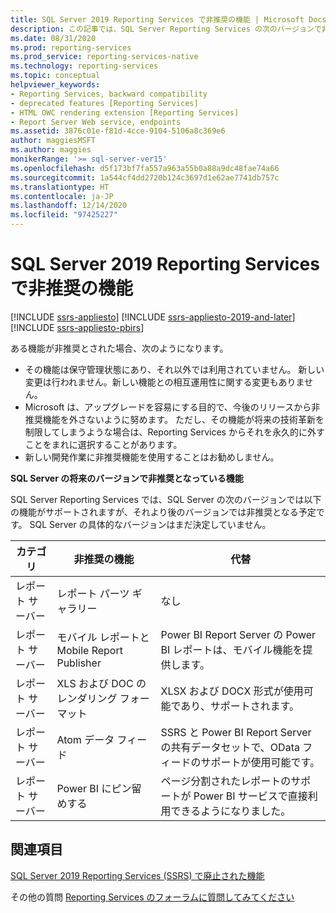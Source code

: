 ```yaml
---
title: SQL Server 2019 Reporting Services で非推奨の機能 | Microsoft Docs
description: この記事では、SQL Server Reporting Services の次のバージョンで非推奨となる SQL Server 2019 Reporting Services の機能について説明します。
ms.date: 08/31/2020
ms.prod: reporting-services
ms.prod_service: reporting-services-native
ms.technology: reporting-services
ms.topic: conceptual
helpviewer_keywords:
- Reporting Services, backward compatibility
- deprecated features [Reporting Services]
- HTML OWC rendering extension [Reporting Services]
- Report Server Web service, endpoints
ms.assetid: 3876c01e-f81d-4cce-9104-5106a8c369e6
author: maggiesMSFT
ms.author: maggies
monikerRange: '>= sql-server-ver15'
ms.openlocfilehash: d5f173bf7fa557a963a55b0a88a9dc48fae74a66
ms.sourcegitcommit: 1a544cf4dd2720b124c3697d1e62ae7741db757c
ms.translationtype: HT
ms.contentlocale: ja-JP
ms.lasthandoff: 12/14/2020
ms.locfileid: "97425227"
---
```

# <a name="deprecated-features-in-sql-server-2019-reporting-services"></a>SQL Server 2019 Reporting Services で非推奨の機能

[!INCLUDE [ssrs-appliesto](../includes/ssrs-appliesto.md)] [!INCLUDE [ssrs-appliesto-2019-and-later](../includes/ssrs-appliesto-2019-and-later.md)] [!INCLUDE [ssrs-appliesto-pbirs](../includes/ssrs-appliesto-pbirs.md)]

ある機能が非推奨とされた場合、次のようになります。

- その機能は保守管理状態にあり、それ以外では利用されていません。 新しい変更は行われません。新しい機能との相互運用性に関する変更もありません。
- Microsoft は、アップグレードを容易にする目的で、今後のリリースから非推奨機能を外さないように努めます。 ただし、その機能が将来の技術革新を制限してしまうような場合は、Reporting Services からそれを永久的に外すことをまれに選択することがあります。
- 新しい開発作業に非推奨機能を使用することはお勧めしません。

**SQL Server の将来のバージョンで非推奨となっている機能**

SQL Server Reporting Services では、SQL Server の次のバージョンでは以下の機能がサポートされますが、それより後のバージョンでは非推奨となる予定です。 SQL Server の具体的なバージョンはまだ決定していません。

| **カテゴリ** | **非推奨の機能** | **代替** |
| --- | --- | --- |
| レポート サーバー | レポート パーツ ギャラリー | なし |
| レポート サーバー | モバイル レポートと Mobile Report Publisher | Power BI Report Server の Power BI レポートは、モバイル機能を提供します。 |
| レポート サーバー | XLS および DOC のレンダリング フォーマット | XLSX および DOCX 形式が使用可能であり、サポートされます。 |
| レポート サーバー | Atom データ フィード | SSRS と Power BI Report Server の共有データセットで、OData フィードのサポートが使用可能です。 |
| レポート サーバー | Power BI にピン留めする | ページ分割されたレポートのサポートが Power BI サービスで直接利用できるようになりました。  |

## <a name="see-also"></a>関連項目

[SQL Server 2019 Reporting Services (SSRS) で廃止された機能](discontinued-functionality-sql-server-reporting-services-2019.md)

その他の質問 [Reporting Services のフォーラムに質問してみてください](https://go.microsoft.com/fwlink/?LinkId=620231)
